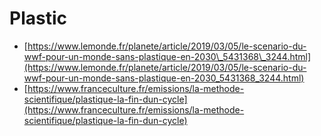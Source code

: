 # Plastic

* [https://www.lemonde.fr/planete/article/2019/03/05/le-scenario-du-wwf-pour-un-monde-sans-plastique-en-2030\_5431368\_3244.html](https://www.lemonde.fr/planete/article/2019/03/05/le-scenario-du-wwf-pour-un-monde-sans-plastique-en-2030_5431368_3244.html) 
* [https://www.franceculture.fr/emissions/la-methode-scientifique/plastique-la-fin-dun-cycle](https://www.franceculture.fr/emissions/la-methode-scientifique/plastique-la-fin-dun-cycle)

